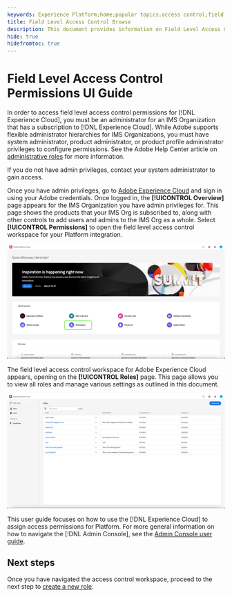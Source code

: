 ```yaml
---
keywords: Experience Platform;home;popular topics;access control;field level access control;FLAC
title: Field Level Access Control Browse
description: This document provides information on Field Level Access Control in Adobe Experience Platform
hide: true
hidefromtoc: true
---
```


# Field Level Access Control Permissions UI Guide

In order to access field level access control permissions for [!DNL Experience Cloud], you must be an administrator for an IMS Organization that has a subscription to [!DNL Experience Cloud]. While Adobe supports flexible administrator hierarchies for IMS Organizations, you must have system administrator, product administrator, or product profile administrator privileges to configure permissions. See the Adobe Help Center article on [administrative roles](https://helpx.adobe.com/enterprise/using/admin-roles.html) for more information.

If you do not have admin privileges, contact your system administrator to gain access.

Once you have admin privileges, go to [Adobe Experience Cloud](https://experience.adobe.com/) and sign in using your Adobe credentials. Once logged in, the **[!UICONTROL Overview]** page appears for the IMS Organization you have admin privileges for. This page shows the products that your IMS Org is subscribed to, along with other controls to add users and admins to the IMS Org as a whole. Select **[!UICONTROL Permissions]** to open the field level access control workspace for your Platform integration.

![select-product](../../images/flac-ui/flac-select-product.png)

The field level access control workspace for Adobe Experience Cloud appears, opening on the **[!UICONTROL Roles]** page. This page allows you to view all roles and manage various settings as outlined in this document.

![select-product-profile](../../images/flac-ui/flac-select-roles.png)

This user guide focuses on how to use the [!DNL Experience Cloud] to assign access permissions for Platform. For more general information on how to navigate the [!DNL Admin Console], see the [Admin Console user guide](https://helpx.adobe.com/enterprise/using/admin-console.html).

## Next steps

Once you have navigated the access control workspace, proceed to the next step to [create a new role](create-role.md).
